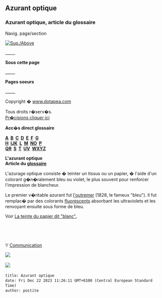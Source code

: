 ## Azurant optique
### Azurant optique, article du glossaire
 Navig. page/section

[![Sup./Above](_derived/up_cmp_themenoir010_up.gif)](a.html)

\_\_\_\_\_

**Sous cette page**

\_\_\_\_\_

**Pages soeurs**

\_\_\_\_\_

Copyright � www.dotapea.com

Tous droits r�serv�s.  
[Pr�cisions cliquer ici](droitscopie.html)

**Acc�s direct glossaire**

**[A](a.html)  [B](b.html)  [C](c.html)  [D](d.html)  [E](e.html)  [F](f.html)  [G](g.html)  
[H](h.html)  [IJK](ijk.html)  [L](l.html)  [M](m.html)  [NO](no.html)  [P](p.html)  
[QR](qr.html)  [S](s.html)  [T](t.html)  [UV](uv.html)  [WXYZ](wxyz.html)**

**L'azurant optique  
Article du [glossaire](glossaire.html)**

L'azurage optique consiste � teinter un tissus ou un papier, � l'aide d'un colorant g�n�ralement bleu ou violet, le plus souvent pour renforcer l'impression de blancheur.

Le premier v�ritable azurant fut [l'outremer](outremer.html) (1828, le fameux "bleu"). Il fut remplac� par des colorants [fluorescents](phosphofluo.html) absorbant les ultraviolets et les renvoyant ensuite sous forme de bleu. 

Voir [La teinte du papier dit "blanc".](papier.html#lateintedupapierditblanc)



 

 ![](images/transparent122x1.gif)

![](images/flechebas.gif) [Communication](http://www.artrealite.com/annonceurs.htm) 

[![](https://cbonvin.fr/sites/regie.artrealite.com/visuels/campagne1.png)](index-2.html#20131014)

![](https://cbonvin.fr/sites/regie.artrealite.com/visuels/campagne2.png)
```
title: Azurant optique
date: Fri Dec 22 2023 11:26:11 GMT+0100 (Central European Standard Time)
author: postite
```

